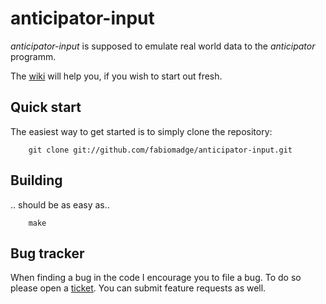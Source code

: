 # anticipator-input

*anticipator-input* is supposed to emulate real world data to the *anticipator* programm.

The [wiki](https://www.github.com/fabiomadge/anticipator-input/wiki) will help you, if you wish to start out fresh.

## Quick start

The easiest way to get started is to simply clone the repository:

        git clone git://github.com/fabiomadge/anticipator-input.git

## Building

.. should be as easy as..

        make

## Bug tracker

When finding a bug in the code I encourage you to file a bug. To do so please open a [ticket](https://github.com/fabiomadge/antcipator-input/issues). You can submit feature requests as well.

